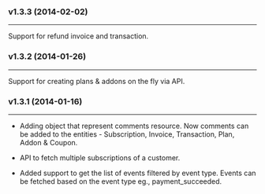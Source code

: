 ### v1.3.3  (2014-02-02) 
* * *    
Support for refund invoice and transaction.

### v1.3.2  (2014-01-26) 
* * *    
Support for creating plans & addons on the fly via API.

### v1.3.1  (2014-01-16)  
* * *    
* Adding object that represent comments resource. Now comments can be added to the entities - Subscription, Invoice, Transaction, Plan, Addon & Coupon. 

* API to fetch multiple subscriptions of a customer.

* Added support to get the list of events filtered by event type. Events can be fetched based on the event type eg., payment_succeeded.

